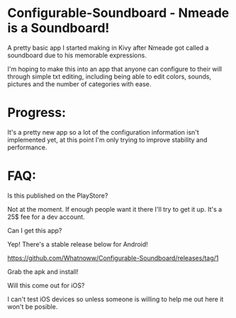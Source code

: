 # Configurable-Soundboard - Nmeade is a Soundboard!

A pretty basic app I started making in Kivy after Nmeade got called a soundboard due to his memorable expressions.

I'm hoping to make this into an app that anyone can configure to their will through simple txt editing, including being able to edit colors, sounds, pictures and the number of categories with ease.

# Progress:

It's a pretty new app so a lot of the configuration information isn't implemented yet, at this point I'm only trying to improve stability and performance.

# FAQ:

Is this published on the PlayStore?

Not at the moment. If enough people want it there I'll try to get it up. It's a 25$ fee for a dev account.

Can I get this app?

Yep! There's a stable release below for Android!

https://github.com/Whatnoww/Configurable-Soundboard/releases/tag/1

Grab the apk and install!

Will this come out for iOS?

I can't test iOS devices so unless someone is willing to help me out here it won't be posible.
